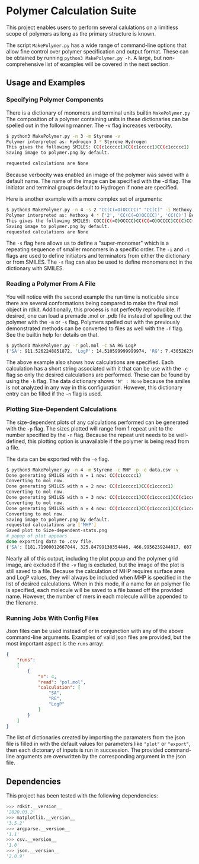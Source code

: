 # Polymer Calculation Suite

This project enables users to perform several calulations on a limitless scope of polymers as long as the primary structure is known.

The script `MakePolymer.py` has a wide range of command-line options that allow fine control over polymer specification and output format. These can be obtained by running `python3 MakePolymer.py -h`. A large, but non-comprehensive list of examples will be covered in the next section.

## Usage and Examples

### Specifying Polymer Components

There is a dictionary of monomers and terminal units builtin `MakePolymer.py` The composition of a polymer containing units in these dictionaries can be spelled out in the following manner. The -v flag increases verbocity.

```bash
$ python3 MakePolymer.py -n 3 -m Styrene -v
Polymer interpreted as: Hydrogen 3 * Styrene Hydrogen
This gives the following SMILES: CC(c1ccccc1)CC(c1ccccc1)CC(c1ccccc1)
Saving image to polymer.png by default.

requested calculations are None
```
Because verbocity was enabled an image of the polymer was saved with a default name. The name of the image can be specified with the -d flag.
The initiator and terminal groups default to Hydrogen if none are specified.

Here is another example with a more complex set of arguments:
```bash
$ python3 MakePolymer.py -n 4 -s 2 "CC(C(=O)OCCCC)" "CC(C)" -i Methoxy -t Benzyl -v
Polymer interpreted as: Methoxy 4 * ['2', 'CC(C(=O)OCCCC)', 'CC(C)'] Benzyl
This gives the following SMILES: COCC(C(=O)OCCCC)CC(C(=O)OCCCC)CC(C)CC(C(=O)OCCCC)CC(C(=O)OCCCC)CC(C)CC(C(=O)OCCCC)CC(C(=O)OCCCC)CC(C)CC(C(=O)OCCCC)CC(C(=O)OCCCC)CC(C)c1ccccc1CO
Saving image to polymer.png by default.
requested calculations are None
```
The `-s` flag here allows us to define a "super-monomer" which is a repeating sequence of smaller monomers in a specific order. The `-i` and `-t` flags are used to define initiators and terminators from either the dictionary or from SMILES. The `-s` flag can also be used to define monomers not in the dictionary with SMILES.

### Reading a Polymer From A File

You will notice with the second example the run time is noticable since there are several conformations being compared to make the final mol object in rdkit. Additionally, this process is not perfectly reproducible. If desired, one can load a premade .mol or .pdb file instead of spelling out the polymer with the `-m` or `-s` flag. Polymers spelled out with the previously demonstrated methods can be converted to files as well with the `-f` flag. See the builtin help for details on that.

```bash
$ python3 MakePolymer.py -r pol.mol -c SA RG LogP
{'SA': 911.5262248851872, 'LogP': 14.510599999999974, 'RG': 7.430526236202889, 'N': None, 'smi': 'CCCCOC(=O)C(COC)CC(C)CC(C)CC(CC(C)CC(C)CC(CC(C)CC(C)CC(CC(C)CC(C)c1ccccc1CO)C(=O)OCCCC)C(=O)OCCCC)C(=O)OCCCC'}
```
The above example also shows how calculations are specified. Each calculation has a short string associated with it that can be use with the `-c` flag so only the desired calculations are performed. These can be found by using the `-h` flag. The data dictionary shows `'N' : None` because the smiles is not analyzed in any way in this configuration. However, this dictionary entry can be filled if the `-n` flag is used.

### Plotting Size-Dependent Calculations

The size-dependent plots of any calculations performed can be generated with the `-p` flag. The sizes plotted will range from 1 repeat unit to the number specified by the `-n` flag. Because the repeat unit needs to be well-defined, this plotting option is unavailable if the polymer is being read from a file.

The data can be exported with the `-e` flag. 

```bash
$ python3 MakePolymer.py -n 4 -m Styrene -c MHP -p -e data.csv -v
Done generating SMILES with n = 1 now: CC(c1ccccc1)
Converting to mol now.
Done generating SMILES with n = 2 now: CC(c1ccccc1)CC(c1ccccc1)
Converting to mol now.
Done generating SMILES with n = 3 now: CC(c1ccccc1)CC(c1ccccc1)CC(c1ccccc1)
Converting to mol now.
Done generating SMILES with n = 4 now: CC(c1ccccc1)CC(c1ccccc1)CC(c1ccccc1)CC(c1ccccc1)
Converting to mol now.
Saving image to polymer.png by default.
requested calculations are ['MHP']
Saved plot to Size-dependent-stats.png
# popup of plot appears
done exporting data to .csv file.
{'SA': [181.71900012667044, 325.84799130354446, 466.9956239244017, 607.5159276234424], 'LogP': [2.2490000000000006, 4.422900000000004, 6.596800000000006, 8.770700000000003], 'MHP': [0.012376251236427096, 0.013573507027943717, 0.014126042433896363, 0.01443698774172117], 'N': [1, 2, 3, 4], 'smi': ['CC(c1ccccc1)', 'CC(c1ccccc1)CC(c1ccccc1)', 'CC(c1ccccc1)CC(c1ccccc1)CC(c1ccccc1)', 'CC(c1ccccc1)CC(c1ccccc1)CC(c1ccccc1)CC(c1ccccc1)']}
```
Nearly all of this output, including the plot popup and the polymer grid image, are excluded if the `-v` flag is excluded, but the image of the plot is still saved to a file. Because the calculation of MHP requires surface area and LogP values, they will always be included when MHP is specified in the list of desired calculations. When in this mode, if a name for an polymer file is specified, each molecule will be saved to a file based off the provided name. However, the number of mers in each molecule will be appended to the filename.

### Running Jobs With Config Files

Json files can be used instead of or in conjunction with any of the above command-line arguments.
Examples of valid json files are provided, but the most important aspect is the `runs` array:
```json
{
    "runs":
    [
        {
            "n": 4,
            "read": "pol.mol",
            "calculation": [
                "SA",
                "RG",
                "LogP"
            ]
        }
    ]
}
```
The list of dictionaries created by importing the paramaters from the json file is filled in with the default values for parameters like `"plot"` or `"export"`, then each dictonary of inputs is run in succession. The provided command-line arguments are overwritten by the corresponding argument in the json file.

## Dependencies

This project has been tested with the following dependencies:

```python
>>> rdkit.__version__
'2020.03.2'
>>> matplotlib.__version__
'3.5.2'
>>> argparse.__version__
'1.1'
>>> csv.__version__
'1.0'
>>> json.__version__
'2.0.9'
```
